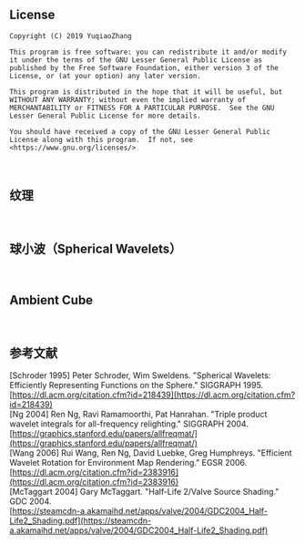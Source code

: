 ## License  
```  
Copyright (C) 2019 YuqiaoZhang

This program is free software: you can redistribute it and/or modify it under the terms of the GNU Lesser General Public License as published by the Free Software Foundation, either version 3 of the License, or (at your option) any later version.

This program is distributed in the hope that it will be useful, but WITHOUT ANY WARRANTY; without even the implied warranty of MERCHANTABILITY or FITNESS FOR A PARTICULAR PURPOSE.  See the GNU Lesser General Public License for more details.

You should have received a copy of the GNU Lesser General Public License along with this program.  If not, see <https://www.gnu.org/licenses/>
```  
&nbsp;  
## 纹理  

&nbsp;  
## 球小波（Spherical Wavelets）  

&nbsp;  
## Ambient Cube  

&nbsp;  
## 参考文献  
[Schroder 1995] Peter Schroder, Wim Sweldens. "Spherical Wavelets: Efficiently Representing Functions on the Sphere." SIGGRAPH 1995.  
[https://dl.acm.org/citation.cfm?id=218439](https://dl.acm.org/citation.cfm?id=218439)  
[Ng 2004] Ren Ng, Ravi Ramamoorthi, Pat Hanrahan. "Triple product wavelet integrals for all-frequency relighting." SIGGRAPH 2004.  
[https://graphics.stanford.edu/papers/allfreqmat/](https://graphics.stanford.edu/papers/allfreqmat/)  
[Wang 2006] Rui Wang, Ren Ng, David Luebke, Greg Humphreys. "Efficient Wavelet Rotation for Environment Map Rendering." EGSR 2006.  
[https://dl.acm.org/citation.cfm?id=2383916](https://dl.acm.org/citation.cfm?id=2383916)  
[McTaggart 2004] Gary McTaggart. "Half-Life 2/Valve Source Shading." GDC 2004.  
[https://steamcdn-a.akamaihd.net/apps/valve/2004/GDC2004_Half-Life2_Shading.pdf](https://steamcdn-a.akamaihd.net/apps/valve/2004/GDC2004_Half-Life2_Shading.pdf)  